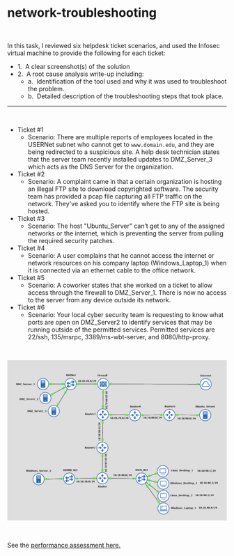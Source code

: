 # network-troubleshooting
<br>

In this task, I reviewed six helpdesk ticket scenarios, and used the Infosec virtual machine to provide the following for each ticket:  
  - 1.  A clear screenshot(s) of the solution  
  - 2.  A root cause analysis write-up including:   
    - a.  Identification of the tool used and why it was used to troubleshoot the problem.  
    - b.  Detailed description of the troubleshooting steps that took place.  

------

<br>
          
- Ticket #1
  - Scenario: There are multiple reports of employees located in the USERNet subnet who cannot get to `www.domain.edu`, and they are being redirected to a suspicious site. A help desk technician states that the server team recently installed updates to DMZ_Server_3 which acts as the DNS Server for the organization.
 
- Ticket #2
  - Scenario: A complaint came in that a certain organization is hosting an illegal FTP site to download copyrighted software. The security team has provided a pcap file capturing all FTP traffic on the network. They've asked you to identify where the FTP site is being hosted.
 
- Ticket #3
  - Scenario: The host "Ubuntu_Server" can’t get to any of the assigned networks or the internet, which is preventing the server from pulling the required security patches.
 
- Ticket #4
  - Scenario: A user complains that he cannot access the internet or network resources on his company laptop (Windows_Laptop_1) when it is connected via an ethernet cable to the office network.
 
- Ticket #5
  - Scenario: A coworker states that she worked on a ticket to allow access through the firewall to DMZ_Server_1. There is now no access to the server from any device outside its network.
 
- Ticket #6
  - Scenario: Your local cyber security team is requesting to know what ports are open on DMZ_Server2 to identify services that may be running outside of the permitted services. Permitted services are 22/ssh, 135/msrpc, 3389/ms-wbt-server, and 8080/http-proxy.
       
<br>
<p align="center">
  <img src="topology.png" alt="Network Troubleshooting Topology" width="600"/>
</p>
 
<br>

See the [performance assessment here.](assessment.md)
